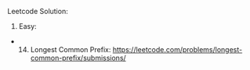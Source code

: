 Leetcode Solution:

1. Easy:
- 14. Longest Common Prefix: https://leetcode.com/problems/longest-common-prefix/submissions/
